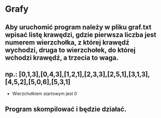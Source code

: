 # Grafy

## Aby uruchomić program należy w pliku graf.txt wpisać listę krawędzi, gdzie pierwsza liczba jest numerem wierzchołka, z której krawędź wychodzi, druga to wierzchołek, do której wchodzi krawędź, a trzecia to waga.
## np.: [0,1,3],[0,4,3],[1,2,1],[2,3,3],[2,5,1],[3,1,3],[4,5,2],[5,0,6],[5,3,1]
* Wierzchołkiem startowym jest 0
## Program skompilować i będzie działać.
